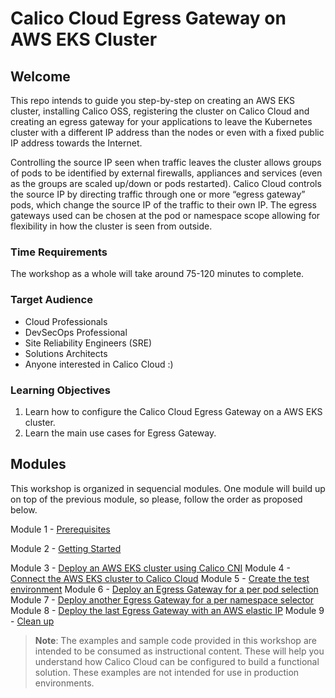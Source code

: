 # Calico Cloud Egress Gateway on AWS EKS Cluster 

## Welcome

This repo intends to guide you step-by-step on creating an AWS EKS cluster, installing Calico OSS, registering the cluster on Calico Cloud and creating an egress gateway for your applications to leave the Kubernetes cluster with a different IP address than the nodes or even with a fixed public IP address towards the Internet.

Controlling the source IP seen when traffic leaves the cluster allows groups of pods to be identified by external firewalls, appliances and services (even as the groups are scaled up/down or pods restarted). Calico Cloud controls the source IP by directing traffic through one or more “egress gateway” pods, which change the source IP of the traffic to their own IP. The egress gateways used can be chosen at the pod or namespace scope allowing for flexibility in how the cluster is seen from outside.

### Time Requirements

The workshop as a whole will take around 75-120 minutes to complete.

### Target Audience

- Cloud Professionals
- DevSecOps Professional
- Site Reliability Engineers (SRE)
- Solutions Architects
- Anyone interested in Calico Cloud :)

### Learning Objectives

1. Learn how to configure the Calico Cloud Egress Gateway on a AWS EKS cluster.
2. Learn the main use cases for Egress Gateway.

## Modules

This workshop is organized in sequencial modules. One module will build up on top of the previous module, so please, follow the order as proposed below.

Module 1 - [Prerequisites](/modules/module-1-prereq.md)

Module 2 - [Getting Started](/modules/module-2-getting-started.md)

Module 3 - [Deploy an AWS EKS cluster using Calico CNI](/modules/module-3-deploy-eks.md)
Module 4 - [Connect the AWS EKS cluster to Calico Cloud](/modules/module-4-connect-calicocloud.md)
Module 5 - [Create the test environment](/modules/module-5-test-environment.md)
Module 6 - [Deploy an Egress Gateway for a per pod selection](/modules/module-6-egw-perpod.md)
Module 7 - [Deploy another Egress Gateway for a per namespace selector](/modules/module-7-egw-pernamespace.md)
Module 8 - [Deploy the last Egress Gateway with an AWS elastic IP](/modules/module-8-egw-elastic-ip.md)
Module 9 - [Clean up](/modules/module-9-clean-up.md)

> **Note**: The examples and sample code provided in this workshop are intended to be consumed as instructional content. These will help you understand how Calico Cloud can be configured to build a functional solution. These examples are not intended for use in production environments.